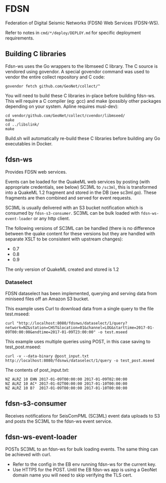 # FDSN

Federation of Digital Seismic Networks (FDSN) Web Services (FDSN-WS).

Refer to notes in `cmd/*/deploy/DEPLOY.md` for specific deployment requirements.

## Building C libraries

Fdsn-ws uses the Go wrappers to the libmseed C library.  The C source is vendored using govendor.  A special govendor 
command was used to vendor the entire collect repository and C code:
```
govendor fetch github.com/GeoNet/collect/^
```

You will need to build these C libraries in-place before building fdsn-ws.  This will require a C compiler (eg: gcc)
and make (possibly other packages depending on your system.  Apline requires musl-dev):
```
cd vendor/github.com/GeoNet/collect/cvendor/libmseed/
make
cd ../libslink/
make
```

Build.sh will automatically re-build these C libraries before building any Go executables in Docker.

## fdsn-ws

Provides FDSN web services.  

Events can be loaded for the QuakeML web services by posting (with appropriate credentials, see below) SC3ML to `/sc3ml`,
this is transformed into a QuakeML 1.2 fragment and stored in the DB (see sc3ml.go).  These fragments are then combined and served for event
requests.

SC3ML is usually delivered with an S3 bucket notification which is consumed by `fdsn-s3-consumer`.
SC3ML can be bulk loaded with `fdsn-ws-event-loader` or any http client.

The following versions of SC3ML can be handled (there is no difference between the quake content for these versions but they are 
handled with separate XSLT to be consistent with upstream changes):

* 0.7
* 0.8
* 0.9

The only version of QuakeML created and stored is 1.2

### Dataselect

FDSN dataselect has been implemented, querying and serving data from miniseed files off an Amazon S3 bucket.

This example uses Curl to download data from a single query to the file test.mseed:
```
curl "http://localhost:8080/fdsnws/dataselect/1/query?network=NZ&station=CHST&location=01&channel=LOG&starttime=2017-01-09T00:00:00&endtime=2017-01-09T23:00:00" -o test.mseed
```
 
This example uses multiple queries using POST, in this case saving to test_post.mseed:
```
curl -v --data-binary @post_input.txt http://localhost:8080/fdsnws/dataselect/1/query -o test_post.mseed
```

The contents of post_input.txt:
```
NZ ALRZ 10 EHN 2017-01-09T00:00:00 2017-01-09T02:00:00
NZ ALRZ 10 AC* 2017-01-02T00:00:00 2017-01-10T00:00:00
NZ ALRZ 10 B?  2017-01-09T00:00:00 2017-01-10T00:00:00
```

## fdsn-s3-consumer

Receives notifications for SeisComPML (SC3ML) event data uploads to S3 and posts the SC3ML to the fdsn-ws event service.
  
## fdsn-ws-event-loader

POSTs SC3ML to an fdsn-ws for bulk loading events.  The same thing can be achieved with curl.

* Refer to the config in the EB env running fdsn-ws for the current key.
* Use HTTPS for the POST.  Until the EB fdsn-ws app is using a GeoNet domain name you will need to skip verifying the TLS cert.
